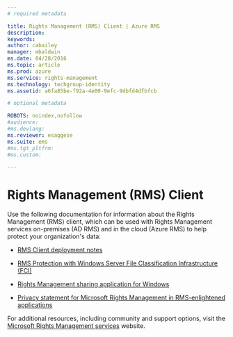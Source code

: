 ```yaml
---
# required metadata

title: Rights Management (RMS) Client | Azure RMS
description:
keywords:
author: cabailey
manager: mbaldwin
ms.date: 04/28/2016
ms.topic: article
ms.prod: azure
ms.service: rights-management
ms.technology: techgroup-identity
ms.assetid: a6fa85be-f92a-4e00-9efc-9dbfd4dfbfcb

# optional metadata

ROBOTS: noindex,nofollow
#audience:
#ms.devlang:
ms.reviewer: esaggese
ms.suite: ems
#ms.tgt_pltfrm:
#ms.custom:

---
```


# Rights Management (RMS) Client
Use the following documentation for information about the Rights Management (RMS) client, which can be used with Rights Management services on-premises (AD RMS) and in the cloud (Azure RMS) to help protect your organization's data:

- [RMS Client deployment notes](client-deployment-notes.md)

- [RMS Protection with Windows Server File Classification Infrastructure (FCI)](configure-fci.md)

- [Rights Management sharing application for Windows](sharing-app-windows.md)

- [Privacy statement for Microsoft Rights Management in RMS-enlightened applications](privacy-statement-rms-enlightened-applications.md)


For additional resources, including community and support options, visit the [Microsoft Rights Management services](https://www.microsoft.com/rms) website.


